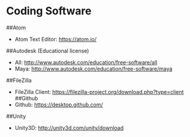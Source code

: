 Coding Software
=========
##Atom
- Atom Text Editor: https://atom.io/


##Autodesk (Educational license)
- All: http://www.autodesk.com/education/free-software/all
- Maya: http://www.autodesk.com/education/free-software/maya

##FileZilla
- FileZilla Client: https://filezilla-project.org/download.php?type=client
##Github
- Github: https://desktop.github.com/


##Unity
- Unity3D: http://unity3d.com/unity/download
